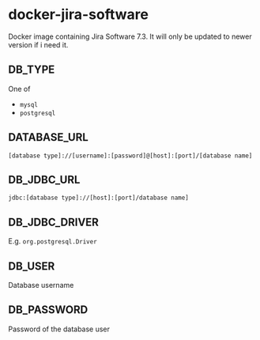 # docker-jira-software
Docker image containing Jira Software 7.3. It will only be updated to newer version if i need it.

## DB_TYPE
One of
* `mysql`
* `postgresql`

## DATABASE_URL
`[database type]://[username]:[password]@[host]:[port]/[database name]`

## DB_JDBC_URL
`jdbc:[database type]://[host]:[port]/database name]`

## DB_JDBC_DRIVER
E.g. `org.postgresql.Driver`

## DB_USER
Database username

## DB_PASSWORD
Password of the database user
